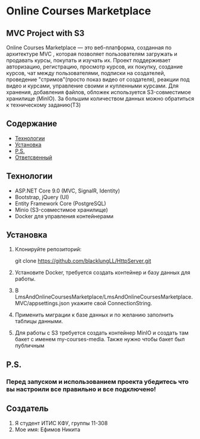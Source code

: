 # Online Courses Marketplace

## MVC Project with S3

Online Courses Marketplace — это веб-платформа, созданная по архитектуре MVC , которая позволяет пользователям загружать и продавать курсы, покупать и изучать их. Проект поддерживает авторизацию, регистрацию, просмотр курсов, их покупку, создание курсов, чат между пользователями, подписки на создателей, проведение "стримов"(просто показ видео от создателя), реакции под видео и курсами, управление своими и купленными курсами. Для хранения, добавления файлов, обложек используется S3-совместимое хранилище (MinIO). За большим количеством данных можно обратиться к техническому заданию(ТЗ)

## Содержание 
- [Технологии](#технологии) 
- [Установка](#установка)
- [P.S.](#P.S.)
- [Ответсвенный](#Создатель) 


 ## Технологии
- ASP.NET Core 9.0 (MVC, SignalR, Identity)
- Bootstrap, jQuery (UI)
- Entity Framework Core (PostgreSQL)
- Minio (S3-совместимое хранилище)
- Docker для управления контейнерами
 
## Установка 
1. Клонируйте репозиторий: 
 
   git clone [https://github.com/blacklungLL/HttpServer.git ](https://github.com/blacklungLL/OnlineCoursesMarketplace.git)
 
2. Установите Docker, требуется создать контейнер и базу данных для работы. 
 
3. В LmsAndOnlineCoursesMarketplace/LmsAndOnlineCoursesMarketplace.MVC/appsettings.json укажите свой ConnectionString. 
 
4. Применить миграции к базе данных и по желанию заполнить таблицы данными.

5. Для работы c S3 требуется создать контейнер MinIO и создать там бакет с именем my-courses-media. Также нужно чтобы бакет был публичным

## P.S.

### Перед запуском и использованием проекта убедитесь что вы настроили все правильно и все подключено!

## Создатель 
1. Я студент ИТИС КФУ, группы 11-308 
2. Мое имя: Ефимов Никита
